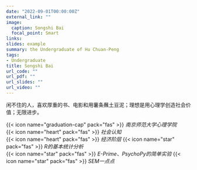 ```yaml
---
date: "2022-09-01T00:00:00Z"
external_link: ""
image:
  caption: Songshi Bai
  focal_point: Smart
links:
slides: example
summary: the Undergraduate of Hu Chuan-Peng
tags:
- Undergraduate
title: Songshi Bai
url_code: ""
url_pdf: ""
url_slides: ""
url_video: ""
---
```

闲不住的人，喜欢厚重的书、电影和用薯条蘸土豆泥；理想是用心理学创造社会价值；无限进步。

{{< icon name="graduation-cap" pack="fas" >}} _南京师范大学心理学院_  
{{< icon name="heart" pack="fas" >}} _社会认知_  
{{< icon name="heart" pack="fas" >}} _经济阶层_ 
{{< icon name="star" pack="fas" >}} _R的基本统计分析_  
{{< icon name="star" pack="fas" >}} _E-Prime、PsychoPy的简单实验_ 
{{< icon name="star" pack="fas" >}} _SEM一点点_ 


